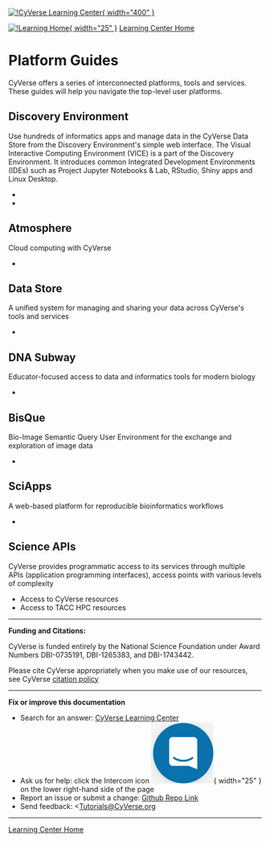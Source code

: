 [![!CyVerse Learning Center](https://github.com/tyson-swetnam/mkdocs-learning-materials-home/raw/main/assets/cyverse_learning.png "CyVerse Learning Center"){ width="400" }](https://learning.cyverse.org)

[![!Learning Home](https://github.com/tyson-swetnam/mkdocs-learning-materials-home/raw/main/assets/homeicon.png "Home"){ width="25" }](https://learning.cyverse.org) [Learning Center Home](http://learning.cyverse.org/)

# Platform Guides

CyVerse offers a series of interconnected platforms, tools and services.
These guides will help you navigate the top-level user platforms.

## Discovery Environment

Use hundreds of informatics apps and manage data in the CyVerse Data
Store from the Discovery Environment's simple web interface. The Visual
Interactive Computing Environment (VICE) is a part of the Discovery
Environment. It introduces common Integrated Development Environments
(IDEs) such as Project Jupyter Notebooks & Lab, RStudio, Shiny apps and
Linux Desktop.

-   
-   

## Atmosphere

Cloud computing with CyVerse

-   

## Data Store

A unified system for managing and sharing your data across CyVerse's
tools and services

-   

## DNA Subway

Educator-focused access to data and informatics tools for modern biology

-   

## BisQue

Bio-Image Semantic Query User Environment for the exchange and
exploration of image data

-   

## SciApps

A web-based platform for reproducible bioinformatics workflows

-   

## Science APIs

CyVerse provides programmatic access to its services through multiple
APIs (application programming interfaces), access points with various
levels of complexity

-  Access to CyVerse resources
-  Access to TACC HPC resources

------------------------------------------------------------------------

**Funding and Citations:**

CyVerse is funded entirely by the National Science Foundation under
Award Numbers DBI-0735191, DBI-1265383, and DBI-1743442.

Please cite CyVerse appropriately when you make use of our resources,
see CyVerse [citation policy](http://www.cyverse.org/acknowledge-cite-cyverse)

-----------------------------------------------------------------------

**Fix or improve this documentation**

  - Search for an answer:
     [CyVerse Learning Center](https://learning.cyverse.org)
  - Ask us for help:
    click the Intercom icon ![Intercom](assets/intercom.png){ width="25" } on the lower right-hand side of the page
  - Report an issue or submit a change:
    [Github Repo Link](https://github.com/cyverse-learning-materials/)
  - Send feedback: <Tutorials@CyVerse.org
  
------------------------------------------------------------------------

[Learning Center Home](http://learning.cyverse.org/)
